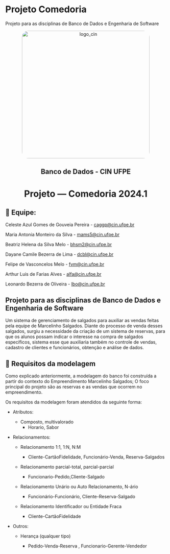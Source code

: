 
# Projeto Comedoria
Projeto para as disciplinas de Banco de Dados e Engenharia de Software

<div align="center">
  <img src="https://portal.cin.ufpe.br/wp-content/uploads/2020/07/Horizontal-Vermelho-Logotipo-CIn-UFPE.png" alt="logo_cin" width="400" height="auto" style="border-radius:20px;" />
  <h2>
    Banco de Dados - CIN UFPE
  </h2>
  <h1>
    Projeto — Comedoria 2024.1
  </h1> 
</div> 

## 🧠 Equipe: 

 Celeste Azul Gomes de Gouveia Pereira - caggp@cin.ufpe.br

 Maria Antonia Monteiro da Silva - mams5@cin.ufpe.br

 Beatriz Helena da Silva Melo - bhsm2@cin.ufpe.br

 Dayane Camile Bezerra de Lima - dcbl@cin.ufpe.br

 Felipe de Vasconcelos Melo - fvm@cin.ufpe.br

 Arthur Luis de Farias Alves - alfa@cin.ufpe.br

 Leonardo Bezerra de Oliveira - lbo@cin.ufpe.br

## Projeto para as disciplinas de Banco de Dados e Engenharia de Software
Um sistema de gerenciamento de salgados para auxiliar as vendas feitas pela equipe de Marcelinho Salgados.
Diante do processo de venda desses salgados, surgiu a necessidade da criação de um sistema de reservas, para que os alunos possam indicar o interesse na compra de salgados específicos, sistema esse que auxiliaria também no controle de vendas, cadastro de clientes e funcionários, obtenção e análise de dados.

## 📝 Requisitos da modelagem
Como explicado anteriormente, a modelagem do banco foi construída a partir do contexto do Empreendimento Marcelinho Salgados;
O foco principal do projeto são as reservas e as vendas que ocorrem no empreendimento.

Os requisitos da modelagem foram atendidos da seguinte forma:

- Atributos:
  - Composto, multivalorado
    - Horario, Sabor

- Relacionamentos:

  - Relacionamento 1:1, 1:N, N:M
    - Cliente-CartãoFidelidade, Funcionário-Venda, Reserva-Salgados

  - Relacionamento parcial-total, parcial-parcial

    - Funcionario-Pedido,Cliente-Salgado

  - Relacionamento Unário ou Auto Relacionamento, N-ário

    - Funcionário-Funcionário, Cliente-Reserva-Salgado

  - Relacionamento Identificador ou Entidade Fraca
     
    - Cliente-CartãoFidelidade

 - Outros:

    - Herança (qualquer tipo)

      - Pedido-Venda-Reserva , Funcionario-Gerente-Vendedor

